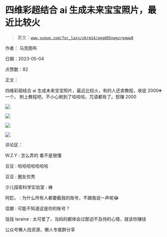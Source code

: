 # 四维彩超结合 ai 生成未来宝宝照片，最近比较火

> 原文：[`www.yuque.com/for_lazy/xkrm14/agqd05nwgzrgqww8`](https://www.yuque.com/for_lazy/xkrm14/agqd05nwgzrgqww8)



作者： 马克图布



日期：2023-05-04



点赞数：82

<ne-card data-card-name="hr" data-card-type="block" id="f9now" data-event-boundary="card">

正文：



四维彩超结合 ai 生成未来宝宝照片，最近比较火，有的人还卖教程，收徒 2000➕一个。 附上教程吧，不小心刷到了哈哈哈，咒语都有了。怒赚 2000



<ne-card data-card-name="image" data-card-type="inline" id="JDRws" data-event-boundary="card">![](img/bc39485baa42793b2cca7167f60c5596.png)</ne-card>



<ne-card data-card-name="image" data-card-type="inline" id="KYvma" data-event-boundary="card">![](img/852a4df8dc1be58b6fcd968bb185e822.png)</ne-card>



<ne-card data-card-name="image" data-card-type="inline" id="HCICX" data-event-boundary="card">![](img/a4547e7968364082ea0ffc341d8fe3b0.png)</ne-card>



<ne-card data-card-name="image" data-card-type="inline" id="YnJcC" data-event-boundary="card">![](img/5e781a9803014d47bb2d3c0e1ccb9d31.png)</ne-card>

<ne-card data-card-name="hr" data-card-type="block" id="YWGO6" data-event-boundary="card">

评论区：



W.Z.Y : 怎么弄的 看不是很懂



豆豆 : 哈哈哈哈哈哈哈



豆豆 : 圈友优秀



少儿探索科学实验室 : 棒



阿釘。 : 为什么所有人都要截我的账号，不跟我说一声呢😂



佳娜 : 可能不知道这是你的账号？



珑珑 laraine : 太可爱了，当妈的都体会过那迫不及待的心情，就该你赚钱

<ne-card data-card-name="hr" data-card-type="block" id="AfbsS" data-event-boundary="card">

公众号懒人找资源，懒人专属群分享

</ne-card></ne-card></ne-card>